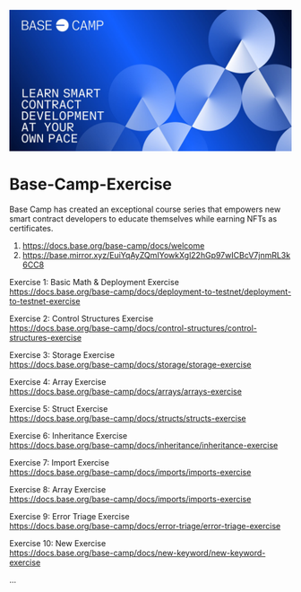 ![Alt Text](_utils/basecamp_cover.jpg)
# Base-Camp-Exercise

Base Camp has created an exceptional course series that empowers new smart contract developers to educate themselves while earning NFTs as certificates. <br/>
1. https://docs.base.org/base-camp/docs/welcome <br/>
2. https://base.mirror.xyz/EuiYqAyZQmIYowkXgl22hGp97wICBcV7jnmRL3k6CC8

Exercise 1: Basic Math & Deployment Exercise <br/>
https://docs.base.org/base-camp/docs/deployment-to-testnet/deployment-to-testnet-exercise

Exercise 2: Control Structures Exercise <br/>
https://docs.base.org/base-camp/docs/control-structures/control-structures-exercise

Exercise 3: Storage Exercise <br/>
https://docs.base.org/base-camp/docs/storage/storage-exercise

Exercise 4: Array Exercise <br/>
https://docs.base.org/base-camp/docs/arrays/arrays-exercise

Exercise 5: Struct Exercise <br/>
https://docs.base.org/base-camp/docs/structs/structs-exercise

Exercise 6: Inheritance Exercise <br/>
https://docs.base.org/base-camp/docs/inheritance/inheritance-exercise

Exercise 7: Import Exercise <br/>
https://docs.base.org/base-camp/docs/imports/imports-exercise

Exercise 8: Array Exercise <br/>
https://docs.base.org/base-camp/docs/imports/imports-exercise

Exercise 9: Error Triage Exercise <br/>
https://docs.base.org/base-camp/docs/error-triage/error-triage-exercise

Exercise 10: New Exercise <br/>
https://docs.base.org/base-camp/docs/new-keyword/new-keyword-exercise

...
